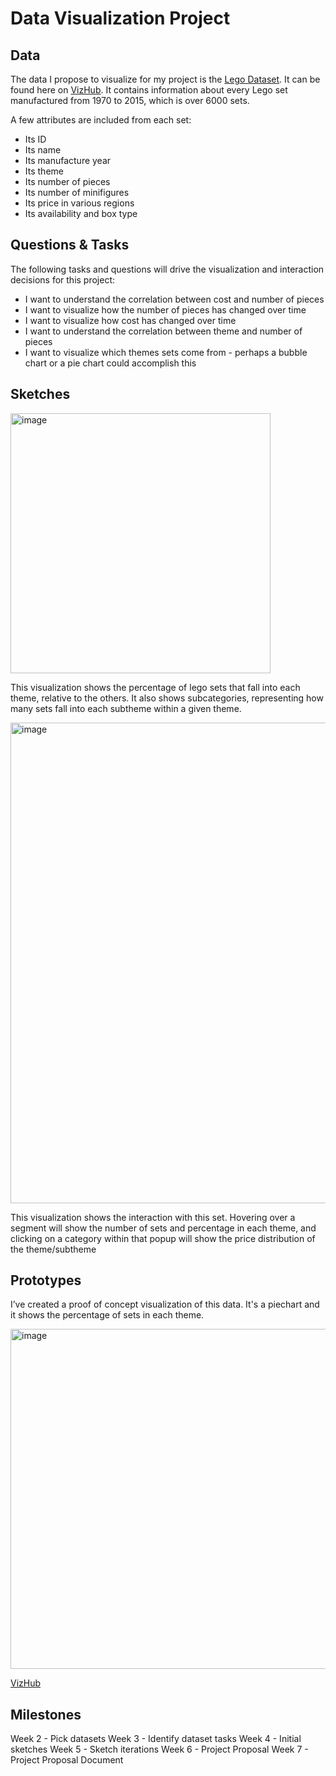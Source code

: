 # Data Visualization Project

## Data

The data I propose to visualize for my project is the [Lego Dataset](https://github.com/Landaman/dataviz-project-template-proposal). It can be found here on [VizHub](https://vizhub.com/Landaman/lego-csv). It contains information about every Lego set manufactured from 1970 to 2015, which is over 6000 sets.

A few attributes are included from each set:
- Its ID
- Its name
- Its manufacture year
- Its theme
- Its number of pieces
- Its number of minifigures
- Its price in various regions
- Its availability and box type


## Questions & Tasks

The following tasks and questions will drive the visualization and interaction decisions for this project:

- I want to understand the correlation between cost and number of pieces
- I want to visualize how the number of pieces has changed over time
- I want to visualize how cost has changed over time
- I want to understand the correlation between theme and number of pieces
- I want to visualize which themes sets come from - perhaps a bubble chart or a pie chart could accomplish this

## Sketches

<img width="416" alt="image" src="https://github.com/user-attachments/assets/b93686b1-20fa-422f-b104-86d54827caff">

This visualization shows the percentage of lego sets that fall into each theme, relative to the others.
It also shows subcategories, representing how many sets fall into each subtheme within a given theme.

<img width="769" alt="image" src="https://github.com/user-attachments/assets/695ae9d8-dce3-40a3-89f8-b7e23249306a">

This visualization shows the interaction with this set. Hovering over a segment will show the number of sets and percentage in each theme, and clicking on a category within that popup will show the price distribution of the theme/subtheme

## Prototypes

I’ve created a proof of concept visualization of this data. It's a piechart and it shows the percentage of sets in each theme.

<img width="544" alt="image" src="https://github.com/user-attachments/assets/4d96f31f-ef93-4bed-9067-841d82b85bc4">

[VizHub](https://vizhub.com/Landaman/27e24f43fb8f4c69bb5d0f97c164361b)

## Milestones

Week 2 - Pick datasets
Week 3 - Identify dataset tasks
Week 4 - Initial sketches
Week 5 - Sketch iterations
Week 6 - Project Proposal
Week 7 - Project Proposal Document

